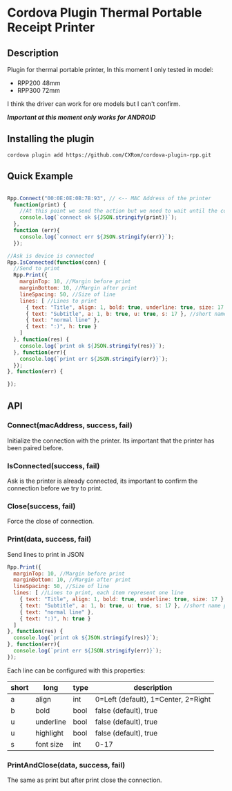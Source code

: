 # Cordova Plugin Thermal Portable Receipt Printer

## Description

Plugin for thermal portable printer, In this moment I only tested in model:

- RPP200 48mm
- RPP300 72mm

I think the driver can work for ore models but I can't confirm.

***Important at this moment only works for ANDROID***

## Installing the plugin

```
cordova plugin add https://github.com/CXRom/cordova-plugin-rpp.git
```

## Quick Example

```javascript

Rpp.Connect("00:0E:0E:0B:7B:93", // <-- MAC Address of the printer
  function(print) {
    //At this point we send the action but we need to wait until the connection
    console.log(`connect ok ${JSON.stringify(print)}`);
  },
  function (err){
    console.log(`connect err ${JSON.stringify(err)}`);
  });

//Ask is device is connected
Rpp.IsConnected(function(conn) {
  //Send to print
  Rpp.Print({
    marginTop: 10, //Margin before print
    marginBottom: 10, //Margin after print
    lineSpacing: 50, //Size of line
    lines: [ //Lines to print
      { text: "Title", align: 1, bold: true, underline: true, size: 17 }, //long name properties
      { text: "Subtitle", a: 1, b: true, u: true, s: 17 }, //short name properties
      { text: "normal line" },
      { text: ":)", h: true }
    ]
  }, function(res) {
    console.log(`print ok ${JSON.stringify(res)}`);
  }, function(err){
    console.log(`print err ${JSON.stringify(err)}`);
  });
}, function(err) {

});
```

## API

### Connect(macAddress, success, fail)

Initialize the connection with the printer. Its important that the printer has been paired before.

### IsConnected(success, fail)

Ask is the printer is already connected, its important to confirm the connection before we try to print.

### Close(success, fail)

Force the close of connection.

### Print(data, success, fail)

Send lines to print in JSON

```javascript
Rpp.Print({
  marginTop: 10, //Margin before print
  marginBottom: 10, //Margin after print
  lineSpacing: 50, //Size of line
  lines: [ //Lines to print, each item represent one line
    { text: "Title", align: 1, bold: true, underline: true, size: 17 }, //long name properties
    { text: "Subtitle", a: 1, b: true, u: true, s: 17 }, //short name properties
    { text: "normal line" },
    { text: ":)", h: true }
  ]
}, function(res) {
  console.log(`print ok ${JSON.stringify(res)}`);
}, function(err){
  console.log(`print err ${JSON.stringify(err)}`);
});
```

Each line can be configured with this properties:

| short | long      | type   | description                         |
| ----- | --------- | ------ | ----------------------------------- |
| a    | align      | int    | 0=Left (default), 1=Center, 2=Right |
| b    | bold       | bool   | false (default), true               |
| u    | underline  | bool   | false (default), true               |
| u    | highlight  | bool   | false (default), true               |
| s    | font size  | int    | 0-17                                |

### PrintAndClose(data, success, fail)

The same as print but after print close the connection.
